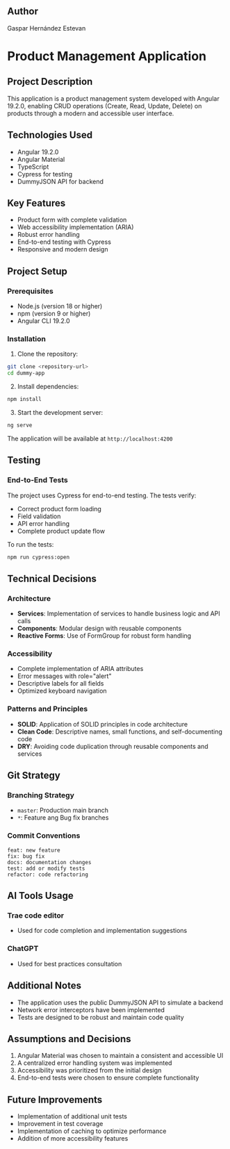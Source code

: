 ## Author
Gaspar Hernández Estevan

# Product Management Application

## Project Description
This application is a product management system developed with Angular 19.2.0, enabling CRUD operations (Create, Read, Update, Delete) on products through a modern and accessible user interface.

## Technologies Used
- Angular 19.2.0
- Angular Material
- TypeScript
- Cypress for testing
- DummyJSON API for backend

## Key Features
- Product form with complete validation
- Web accessibility implementation (ARIA)
- Robust error handling
- End-to-end testing with Cypress
- Responsive and modern design

## Project Setup

### Prerequisites
- Node.js (version 18 or higher)
- npm (version 9 or higher)
- Angular CLI 19.2.0

### Installation
1. Clone the repository:
```bash
git clone <repository-url>
cd dummy-app
```

2. Install dependencies:
```bash
npm install
```

3. Start the development server:
```bash
ng serve
```

The application will be available at `http://localhost:4200`

## Testing

### End-to-End Tests
The project uses Cypress for end-to-end testing. The tests verify:
- Correct product form loading
- Field validation
- API error handling
- Complete product update flow

To run the tests:
```bash
npm run cypress:open
```

## Technical Decisions

### Architecture
- **Services**: Implementation of services to handle business logic and API calls
- **Components**: Modular design with reusable components
- **Reactive Forms**: Use of FormGroup for robust form handling

### Accessibility
- Complete implementation of ARIA attributes
- Error messages with role="alert"
- Descriptive labels for all fields
- Optimized keyboard navigation

### Patterns and Principles
- **SOLID**: Application of SOLID principles in code architecture
- **Clean Code**: Descriptive names, small functions, and self-documenting code
- **DRY**: Avoiding code duplication through reusable components and services

## Git Strategy

### Branching Strategy
- `master`: Production main branch
- `*`: Feature ang Bug fix branches

### Commit Conventions
```
feat: new feature
fix: bug fix
docs: documentation changes
test: add or modify tests
refactor: code refactoring
```

## AI Tools Usage

### Trae code editor
- Used for code completion and implementation suggestions

### ChatGPT
- Used for best practices consultation

## Additional Notes
- The application uses the public DummyJSON API to simulate a backend
- Network error interceptors have been implemented
- Tests are designed to be robust and maintain code quality

## Assumptions and Decisions
1. Angular Material was chosen to maintain a consistent and accessible UI
2. A centralized error handling system was implemented
3. Accessibility was prioritized from the initial design
4. End-to-end tests were chosen to ensure complete functionality

## Future Improvements
- Implementation of additional unit tests
- Improvement in test coverage
- Implementation of caching to optimize performance
- Addition of more accessibility features
